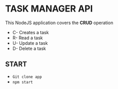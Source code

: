 # TASK MANAGER API
This NodeJS application covers the **CRUD** operation

* C- Creates a task
* R- Read a task
* U- Update a task
* D- Delete a task

## START

* `Git clone app`
* `npm start`
